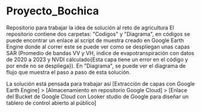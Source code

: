 # Proyecto_Bochica
Repositorio para trabajar la idea de solución al reto de agricultura
El repositorio contiene dos carpetas: "Codigos" y "Diagrama", en códigos se puede encontrar un enlace al script de muestra creado en Google Earth Engine donde al correr este se puede ver como se despliegan unas capas SAR (Promedio de bandas VV y VH, índice de evapotranspiración con datos de 2020 a 2023 y NVDI cálculado{Esta capa tiene un error en el código y por ende no se despliega}).
En "Diagrama", se puede ver el diagrama de flujo que muestra el paso a paso de esta solución.

La solución está pensada para trabajar así [Extracción de capas con Google Earth Engine] > [Almacenamiento en repositorio Google Cloud] > [Enlace del Bucket de Google Cloud con Looker studio de Google para diseñar un tablero de control abierto al público]

